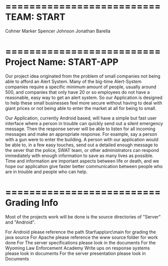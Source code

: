 ==========================
TEAM: START
==========================
Cohner Marker
Spencer Johnson
Jonathan Barella

==========================
Project Name: START-APP
==========================
Our project idea originated from the problem of small companies not being able to afford an Alert System.
Many of the big-time Alert-System companies require a specific minimum amount of people, usually around 500, 
and companies that only have 20 or so employees do not have a reasonable, easy way to get an alert system. So
our Application is designed to help these small businesses feel more secure without having to deal with giant
prices or not being able to enter the market at all for being to small.

Our Application, currently Android based, will have a simple but fast user interface where a person in trouble
can quickly send out a silent emergency message. Then the response server will be able to listen for all incoming
messages and make an appropriate response. For example, say a person with a gun were to enter the building. A person with
our application would be able to, in a few easy touches, send out a detailed enough message to the sever that the police,
SWAT team, or other administrators can respond immediately with enough information to save as many lives as possible. 
Time and information are important aspects between life or death, and we hope our application give faster better
communication between people who are in trouble and people who can help. 

==========================
Grading Info
==========================
Most of the projects work will be done is the source directories of
"Server" and "Android". 

For Android please reference the path Start\app\src\main for grading the java source
For Apache please reference the www source folder for work done
For The server specifications please look in the documents
For the Wyoming Law Enforcement Academy Write ups on response systems please look in documents
For the server presentation please look in Documents